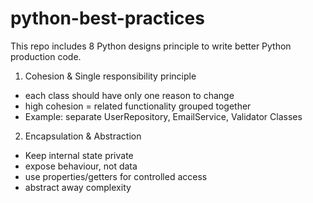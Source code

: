 # python-best-practices

This repo includes 8 Python designs principle to write better Python production code.

1. Cohesion & Single responsibility principle
- each class should have only one reason to change
- high cohesion = related functionality grouped together
- Example: separate UserRepository, EmailService, Validator Classes

2. Encapsulation & Abstraction
- Keep internal state private
- expose behaviour, not data
- use properties/getters for controlled access
- abstract away complexity